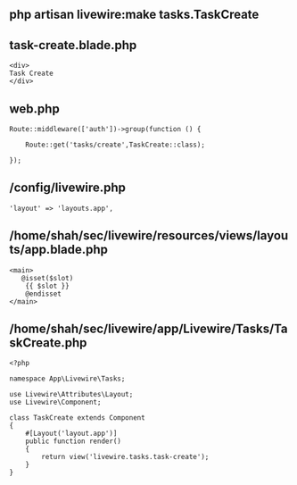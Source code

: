 ## php artisan livewire:make tasks.TaskCreate
## task-create.blade.php
```
<div>
Task Create
</div>
```
## web.php
```
Route::middleware(['auth'])->group(function () {
   
    Route::get('tasks/create',TaskCreate::class);
  
});  
```
## /config/livewire.php
```
'layout' => 'layouts.app',
```
## /home/shah/sec/livewire/resources/views/layouts/app.blade.php
```
<main>
   @isset($slot)
    {{ $slot }}
    @endisset
</main>
```
## /home/shah/sec/livewire/app/Livewire/Tasks/TaskCreate.php
```
<?php

namespace App\Livewire\Tasks;

use Livewire\Attributes\Layout;
use Livewire\Component;

class TaskCreate extends Component
{
    #[Layout('layout.app')]
    public function render()
    {
        return view('livewire.tasks.task-create');
    }
}
```

